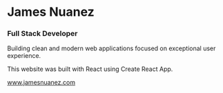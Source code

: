 # James Nuanez
### Full Stack Developer
Building clean and modern web applications focused on exceptional user experience.

This website was built with React using Create React App.

www.jamesnuanez.com
